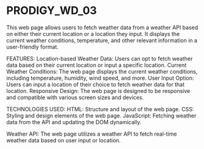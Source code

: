 # PRODIGY_WD_03
This web page allows users to fetch weather data from a weather API based on either their current location or a location they input. It displays the current weather conditions, temperature, and other relevant information in a user-friendly format.

FEATURES: Location-based Weather Data: Users can opt to fetch weather data based on their current location or input a specific location. Current Weather Conditions: The web page displays the current weather conditions, including temperature, humidity, wind speed, and more. User Input Option: Users can input a location of their choice to fetch weather data for that location. Responsive Design: The web page is designed to be responsive and compatible with various screen sizes and devices.

TECHNOLOGIES USED: HTML: Structure and layout of the web page. CSS: Styling and design elements of the web page. JavaScript: Fetching weather data from the API and updating the DOM dynamically.

Weather API: The web page utilizes a weather API to fetch real-time weather data based on user input or location.
